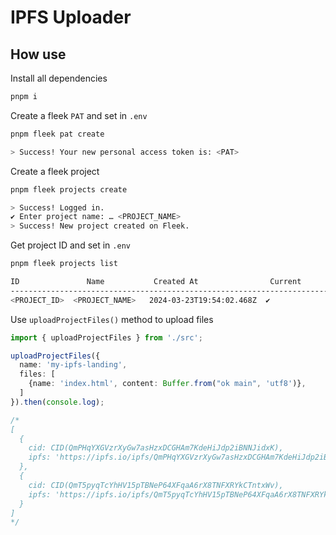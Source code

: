 # IPFS Uploader

## How use
Install all dependencies
```bash
pnpm i
```

Create a fleek `PAT` and set in `.env`  
```bash
pnpm fleek pat create

> Success! Your new personal access token is: <PAT>
```

Create a fleek project
```bash
pnpm fleek projects create

> Success! Logged in.
✔ Enter project name: … <PROJECT_NAME>
> Success! New project created on Fleek.
```

Get project ID and set in `.env`
```bash
pnpm fleek projects list

ID               Name           Created At                Current
---------------------------------------------------------------------------
<PROJECT_ID>  <PROJECT_NAME>   2024-03-23T19:54:02.468Z  ✔           

```

Use `uploadProjectFiles()` method to upload files
```ts
import { uploadProjectFiles } from './src';

uploadProjectFiles({
  name: 'my-ipfs-landing',
  files: [
    {name: 'index.html', content: Buffer.from("ok main", 'utf8')},
  ]
}).then(console.log);

/*
[
  {
    cid: CID(QmPHqYXGVzrXyGw7asHzxDCGHAm7KdeHiJdp2iBNNJidxK),
    ipfs: 'https://ipfs.io/ipfs/QmPHqYXGVzrXyGw7asHzxDCGHAm7KdeHiJdp2iBNNJidxK'
  },
  {
    cid: CID(QmT5pyqTcYhHV15pTBNeP64XFqaA6rX8TNFXRYkCTntxWv),
    ipfs: 'https://ipfs.io/ipfs/QmT5pyqTcYhHV15pTBNeP64XFqaA6rX8TNFXRYkCTntxWv'
  }
]
*/
```
